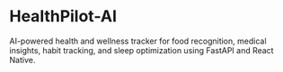 # HealthPilot-AI
AI-powered health and wellness tracker for food recognition, medical insights, habit tracking, and sleep optimization using FastAPI and React Native.

